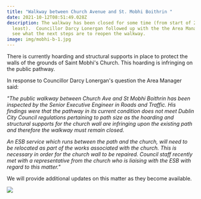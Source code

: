 ```yaml
---
title: "Walkway between Church Avenue and St. Mobhi Boithrin "
date: 2021-10-12T08:51:49.028Z
description: The walkway has been closed for some time (from start of 2020 at
  least).  Councillor Darcy Lonergan followed up with the the Area Manager to
  see what the next steps are to reopen the walkway.
image: img/mobhi-b-1.jpg
---
```

There is currently hoarding and structural supports in place to protect the walls of the grounds of Saint Mobhi's Church. This hoarding is infringing on the public pathway.

In response to Councillor Darcy Lonergan's question the Area Manager said:

*"The public walkway between Church Ave and St Mobhi Boithrin has been inspected by the Senior Executive Engineer in Roads and Traffic. His findings were that the pathway in its current condition does not meet Dublin City Council regulations pertaining to path size as the hoarding and structural supports for the church wall are infringing upon the existing path and therefore the walkway must remain closed.* 

*An ESB service which runs between the path and the church, will need to be relocated as part of the works associated with the church.  This is necessary in order for the church wall to be repaired.  Council staff recently met with a representative from the church who is liaising with the ESB with regard to this matter."*

We will provide additional updates on this matter as they become available.

![](img/mobhi-b-2.jpg)